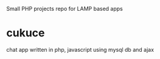 Small PHP projects repo for LAMP based apps


# cukuce
chat app written in php, javascript using mysql db and ajax

